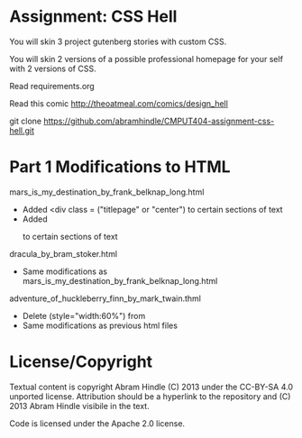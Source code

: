 Assignment: CSS Hell
====================

You will skin 3 project gutenberg stories with custom CSS.

You will skin 2 versions of a possible professional homepage for your
self with 2 versions of CSS.

Read requirements.org

Read this comic http://theoatmeal.com/comics/design_hell

git clone https://github.com/abramhindle/CMPUT404-assignment-css-hell.git

Part 1 Modifications to HTML
============================
mars_is_my_destination_by_frank_belknap_long.html 

- Added <div class = ("titlepage" or "center") to certain sections of text
- Added <p class = "reverse"> to certain sections of text

dracula_by_bram_stoker.html

- Same modifications as mars_is_my_destination_by_frank_belknap_long.html

adventure_of_huckleberry_finn_by_mark_twain.thml

- Delete (style="width:60%") from <div class="fig" >
- Same modifications as previous html files


License/Copyright
=================

Textual content is copyright Abram Hindle (C) 2013 under the CC-BY-SA
4.0 unported license. Attribution should be a hyperlink to the
repository and (C) 2013 Abram Hindle visibile in the text.

Code is licensed under the Apache 2.0 license.


